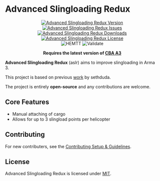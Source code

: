 
# Advanced Slingloading Redux

<p align="center">
    <a href="https://github.com/Andx667/advanced_slingloading_redux/releases/latest">
        <img src="https://img.shields.io/badge/Version-0.0.0-blue?style=flat-square" alt="Advanced Slingloading Redux Version">
    </a>
    <a href="https://github.com/Andx667/advanced_slingloading_redux/issues">
        <img src="https://img.shields.io/github/issues-raw/Andx667/advanced_slingloading_redux.svg?style=flat-square&label=Issues" alt="Advanced Slingloading Redux Issues">
    </a>
    <a href="https://steamcommunity.com/sharedfiles/filedetails/?id=3573851584">
        <img src="https://img.shields.io/steam/downloads/3573851584.svg?style=flat-square&label=Downloads" alt="Advanced Slingloading Redux Downloads">
    </a>
    <a href="https://github.com/Andx667/advanced_slingloading_redux/blob/main/LICENSE.md">
        <img src="https://img.shields.io/badge/License-MIT-red?style=flat-square" alt="Advanced Slingloading Redux License">
    </a>
    <br>
    <img src="https://img.shields.io/github/actions/workflow/status/Andx667/advanced_slingloading_redux/hemtt.yml?style=flat-square&label=HEMTT" alt="HEMTT">
    <img src="https://img.shields.io/github/actions/workflow/status/Andx667/advanced_slingloading_redux/validate.yml?style=flat-square&label=Validate" alt="Validate">
</p>

<p align="center">
    <b>Requires the latest version of <a href="https://github.com/CBATeam/CBA_A3/releases/latest">CBA A3</a></b>
</p>

**Advanced Slingloading Redux** (aslr) aims to improve slingloading in Arma 3.

This project is based on previous [work](https://github.com/sethduda/AdvancedSlingLoading) by sethduda.

The project is entirely **open-source** and any contributions are welcome.

## Core Features

- Manual attaching of cargo
- Allows for up to 3 slingload points per helicopter

## Contributing

For new contributers, see the [Contributing Setup & Guidelines](./.github/CONTRIBUTING.md).

## License

Advanced Slingloading Redux is licensed under [MIT](./LICENSE.md).
